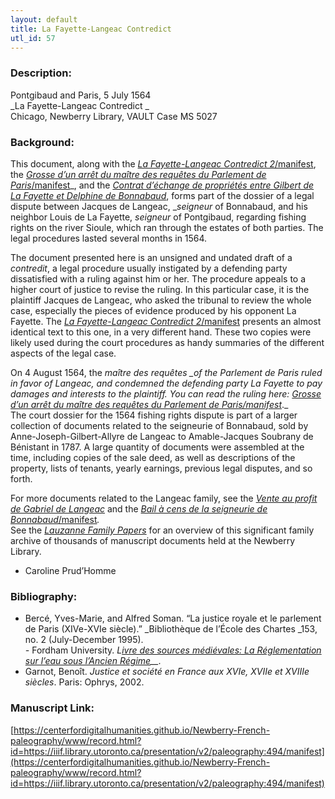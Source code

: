 ```yaml
---
layout: default
title: La Fayette-Langeac Contredict
utl_id: 57
---
```


### Description:

Pontgibaud and Paris, 5 July 1564<br>
_La Fayette-Langeac Contredict _<br>
Chicago, Newberry Library, VAULT Case MS 5027

### Background:

This document, along with the [_La Fayette-Langeac Contredict 2_/manifest](https://centerfordigitalhumanities.github.io/Newberry-French-paleography/www/record.html?id=https://iiif.library.utoronto.ca/presentation/v2/paleography:495#37155559-9606-4251-adb8-e20e246e2721), the [_Grosse d’un arrêt du maître des requêtes du Parlement de Paris_/manifest](https://centerfordigitalhumanities.github.io/Newberry-French-paleography/www/record.html?id=https://iiif.library.utoronto.ca/presentation/v2/paleography:498#088a459d-4506-4f2f-bddc-8e497b87aba1)_, and the _[_Contrat d’échange de propriétés entre Gilbert de La Fayette et Delphine de Bonnabaud_](https://centerfordigitalhumanities.github.io/Newberry-French-paleography/www/record.html?id=493#f017610c-046b-463a-9097-8c778dc6cdbb)_, forms part of the dossier of a legal dispute between Jacques de Langeac, __seigneur_ of Bonnabaud, and his neighbor Louis de La Fayette, _seigneur_ of Pontgibaud, regarding fishing rights on the river Sioule, which ran through the estates of both parties. The legal procedures lasted several months in 1564.

The document presented here is an unsigned and undated draft of a _contredit_, a legal procedure usually instigated by a defending party dissatisfied with a ruling against him or her. The procedure appeals to a higher court of justice to revise the ruling. In this particular case, it is the plaintiff Jacques de Langeac, who asked the tribunal to review the whole case, especially the pieces of evidence produced by his opponent La Fayette. The [_La Fayette-Langeac Contredict 2_/manifest](https://centerfordigitalhumanities.github.io/Newberry-French-paleography/www/record.html?id=https://iiif.library.utoronto.ca/presentation/v2/paleography:495#37155559-9606-4251-adb8-e20e246e2721) presents an almost identical text to this one, in a very different hand. These two copies were likely used during the court procedures as handy summaries of the different aspects of the legal case.

On 4 August 1564, the _maître des requêtes __of the Parlement de Paris_ ruled in favor of Langeac, and condemned the defending party La Fayette to pay damages and interests to the plaintiff. You can read the ruling here: [_Grosse d’un arrêt du maître des requêtes du Parlement de Paris_/manifest](https://centerfordigitalhumanities.github.io/Newberry-French-paleography/www/record.html?id=https://iiif.library.utoronto.ca/presentation/v2/paleography:498#088a459d-4506-4f2f-bddc-8e497b87aba1)_._<br>
The court dossier for the 1564 fishing rights dispute is part of a larger collection of documents related to the seigneurie of Bonnabaud, sold by Anne-Joseph-Gilbert-Allyre de Langeac to Amable-Jacques Soubrany de Bénistant in 1787. A large quantity of documents were assembled at the time, including copies of the sale deed, as well as descriptions of the property, lists of tenants, yearly earnings, previous legal disputes, and so forth.

For more documents related to the Langeac family, see the [_Vente au profit de Gabriel de Langeac_](https://centerfordigitalhumanities.github.io/Newberry-French-paleography/www/record.html?id=482#c4089820-b63d-4fa0-b97a-67ac4710f455) and the [_Bail à cens de la seigneurie de Bonnabaud_/manifest](https://centerfordigitalhumanities.github.io/Newberry-French-paleography/www/record.html?id=https://iiif.library.utoronto.ca/presentation/v2/paleography:491#e6a054cf-5a1b-49e2-90b3-43fa9d2541ab)_._<br>
See the <a href="http://newberry.org/lauzanne-family-papers">_Lauzanne Family Papers_</a> for an overview of this significant family archive of thousands of manuscript documents held at the Newberry Library.

- Caroline Prud’Homme

### Bibliography:

- Bercé, Yves-Marie, and Alfred Soman. “La justice royale et le parlement de Paris (XIVe-XVIe siècle).” _Bibliothèque de l’École des Chartes _153, no. 2 (July-December 1995).<br>
_-_ Fordham University. _L[ivre des sources médiévales: La Réglementation sur l’eau sous l’Ancien Régime](https://legacy.fordham.edu/halsall/french/eau.asp)__._
- Garnot, Benoît. _Justice et société en France aux XVIe, XVIIe et XVIIIe siècles_. Paris: Ophrys, 2002.

### Manuscript Link:

[https://centerfordigitalhumanities.github.io/Newberry-French-paleography/www/record.html?id=https://iiif.library.utoronto.ca/presentation/v2/paleography:494/manifest](https://centerfordigitalhumanities.github.io/Newberry-French-paleography/www/record.html?id=https://iiif.library.utoronto.ca/presentation/v2/paleography:494/manifest)
